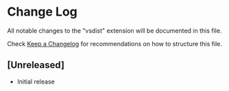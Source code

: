 # Change Log

All notable changes to the "vsdist" extension will be documented in this file.

Check [Keep a Changelog](http://keepachangelog.com/) for recommendations on how to structure this file.

## [Unreleased]

- Initial release